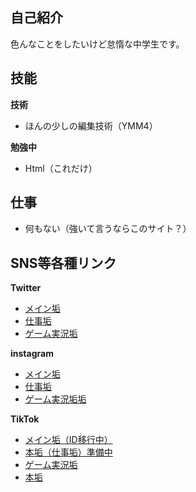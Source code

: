 ## 自己紹介
色んなことをしたいけど怠惰な中学生です。

## 技能
 <b>技術</b>
  - ほんの少しの編集技術（YMM4）

<b>勉強中</b>
  - Html（これだけ）

## 仕事
- 何もない（強いて言うならこのサイト？）

## SNS等各種リンク
<b>Twitter</b>

- <a href="http://Twitter.com/SalmonJapan_">メイン垢</a>
- <a href="http://Twitter.com/SalmonWorks_">仕事垢</a>
- <a href="http://Twitter.com/SalmonGames_">ゲーム実況垢</a>

<b>instagram</b>

- <a href="http://Twitter.com/SalmonJapan_">メイン垢</a>
- <a href="http://Twitter.com/SalmonWorks_">仕事垢</a>
- <a href="http://Twitter.com/SalmonGames_">ゲーム実況垢垢</a>

<b>TikTok</b>

- <a href="http://Twitter.com/Salmon2nd_">メイン垢（ID移行中）</a>
- <a href="http://Twitter.com/SalmonWorks_">本垢（仕事垢）準備中</a>
- <a href="http://Twitter.com/SalmonGames_">ゲーム実況垢</a>
- <a href="http://Twitter.com/SalmonJapan_">本垢</a>

